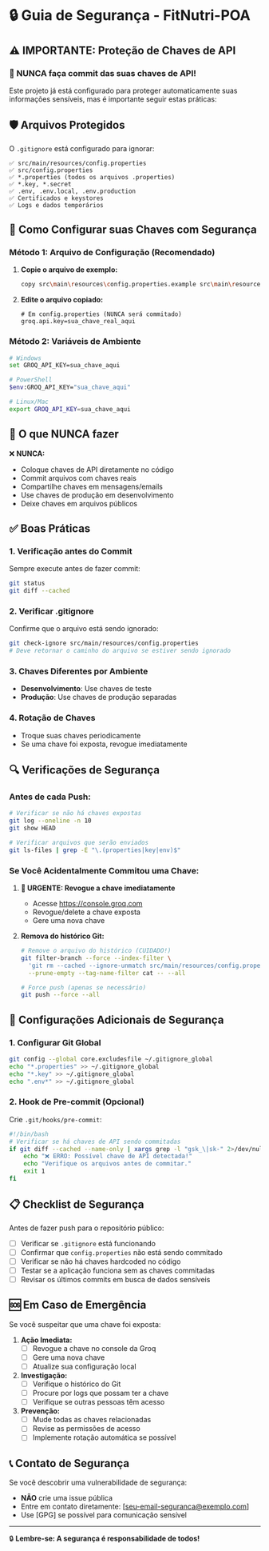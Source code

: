 # 🔒 Guia de Segurança - FitNutri-POA

## ⚠️ IMPORTANTE: Proteção de Chaves de API

### 🚨 NUNCA faça commit das suas chaves de API!

Este projeto já está configurado para proteger automaticamente suas informações sensíveis, mas é importante seguir estas práticas:

## 🛡️ Arquivos Protegidos

O `.gitignore` está configurado para ignorar:

```
✅ src/main/resources/config.properties
✅ src/config.properties  
✅ *.properties (todos os arquivos .properties)
✅ *.key, *.secret
✅ .env, .env.local, .env.production
✅ Certificados e keystores
✅ Logs e dados temporários
```

## 🔧 Como Configurar suas Chaves com Segurança

### Método 1: Arquivo de Configuração (Recomendado)

1. **Copie o arquivo de exemplo:**
   ```bash
   copy src\main\resources\config.properties.example src\main\resources\config.properties
   ```

2. **Edite o arquivo copiado:**
   ```properties
   # Em config.properties (NUNCA será commitado)
   groq.api.key=sua_chave_real_aqui
   ```

### Método 2: Variáveis de Ambiente

```bash
# Windows
set GROQ_API_KEY=sua_chave_aqui

# PowerShell
$env:GROQ_API_KEY="sua_chave_aqui"

# Linux/Mac
export GROQ_API_KEY=sua_chave_aqui
```

## 🚫 O que NUNCA fazer

❌ **NUNCA:**
- Coloque chaves de API diretamente no código
- Commit arquivos com chaves reais
- Compartilhe chaves em mensagens/emails
- Use chaves de produção em desenvolvimento
- Deixe chaves em arquivos públicos

## ✅ Boas Práticas

### 1. **Verificação antes do Commit**
Sempre execute antes de fazer commit:
```bash
git status
git diff --cached
```

### 2. **Verificar .gitignore**
Confirme que o arquivo está sendo ignorado:
```bash
git check-ignore src/main/resources/config.properties
# Deve retornar o caminho do arquivo se estiver sendo ignorado
```

### 3. **Chaves Diferentes por Ambiente**
- **Desenvolvimento**: Use chaves de teste
- **Produção**: Use chaves de produção separadas

### 4. **Rotação de Chaves**
- Troque suas chaves periodicamente
- Se uma chave foi exposta, revogue imediatamente

## 🔍 Verificações de Segurança

### Antes de cada Push:
```bash
# Verificar se não há chaves expostas
git log --oneline -n 10
git show HEAD

# Verificar arquivos que serão enviados
git ls-files | grep -E "\.(properties|key|env)$"
```

### Se Você Acidentalmente Commitou uma Chave:

1. **🚨 URGENTE: Revogue a chave imediatamente**
   - Acesse https://console.groq.com
   - Revogue/delete a chave exposta
   - Gere uma nova chave

2. **Remova do histórico Git:**
   ```bash
   # Remove o arquivo do histórico (CUIDADO!)
   git filter-branch --force --index-filter \
     'git rm --cached --ignore-unmatch src/main/resources/config.properties' \
     --prune-empty --tag-name-filter cat -- --all
   
   # Force push (apenas se necessário)
   git push --force --all
   ```

## 🔐 Configurações Adicionais de Segurança

### 1. **Configurar Git Global**
```bash
git config --global core.excludesfile ~/.gitignore_global
echo "*.properties" >> ~/.gitignore_global
echo "*.key" >> ~/.gitignore_global
echo ".env*" >> ~/.gitignore_global
```

### 2. **Hook de Pre-commit** (Opcional)
Crie `.git/hooks/pre-commit`:
```bash
#!/bin/bash
# Verificar se há chaves de API sendo commitadas
if git diff --cached --name-only | xargs grep -l "gsk_\|sk-" 2>/dev/null; then
    echo "❌ ERRO: Possível chave de API detectada!"
    echo "Verifique os arquivos antes de commitar."
    exit 1
fi
```

## 📋 Checklist de Segurança

Antes de fazer push para o repositório público:

- [ ] Verificar se `.gitignore` está funcionando
- [ ] Confirmar que `config.properties` não está sendo commitado
- [ ] Verificar se não há chaves hardcoded no código
- [ ] Testar se a aplicação funciona sem as chaves commitadas
- [ ] Revisar os últimos commits em busca de dados sensíveis

## 🆘 Em Caso de Emergência

Se você suspeitar que uma chave foi exposta:

1. **Ação Imediata:**
   - [ ] Revogue a chave no console da Groq
   - [ ] Gere uma nova chave
   - [ ] Atualize sua configuração local

2. **Investigação:**
   - [ ] Verifique o histórico do Git
   - [ ] Procure por logs que possam ter a chave
   - [ ] Verifique se outras pessoas têm acesso

3. **Prevenção:**
   - [ ] Mude todas as chaves relacionadas
   - [ ] Revise as permissões de acesso
   - [ ] Implemente rotação automática se possível

## 📞 Contato de Segurança

Se você descobrir uma vulnerabilidade de segurança:

- **NÃO** crie uma issue pública
- Entre em contato diretamente: [seu-email-seguranca@exemplo.com]
- Use [GPG] se possível para comunicação sensível

---

🔒 **Lembre-se: A segurança é responsabilidade de todos!**
